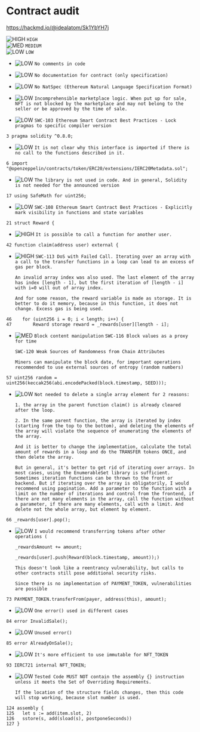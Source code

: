 # Contract audit

https://hackmd.io/@idealatom/Sk1YbYH7j

![HIGH](https://placehold.co/15x15/d00000/d00000.png) `HIGH`\
![MED](https://placehold.co/15x15/ffb703/ffb703.png) `MEDIUM`\
![LOW](https://placehold.co/15x15/2d6a4f/2d6a4f.png) `LOW`

- ![LOW](https://placehold.co/15x15/2d6a4f/2d6a4f.png) `No comments in code`

- ![LOW](https://placehold.co/15x15/2d6a4f/2d6a4f.png) `No documentation for contract (only specification)`

- ![LOW](https://placehold.co/15x15/2d6a4f/2d6a4f.png) `No NatSpec (Ethereum Natural Language Specification Format)`

- ![LOW](https://placehold.co/15x15/2d6a4f/2d6a4f.png) `Incomprehensible marketplace logic. When put up for sale, NFT is not blocked by the marketplace and may not belong to the seller or be approved by the time of sale.`

- ![LOW](https://placehold.co/15x15/2d6a4f/2d6a4f.png) `SWC-103 Ethereum Smart Contract Best Practices - Lock pragmas to specific compiler version`

```shell
3 pragma solidity ^0.8.0;
```

- ![LOW](https://placehold.co/15x15/2d6a4f/2d6a4f.png) `It is not clear why this interface is imported if there is no call to the functions described in it.`

```shell
6 import "@openzeppelin/contracts/token/ERC20/extensions/IERC20Metadata.sol";
```

- ![LOW](https://placehold.co/15x15/2d6a4f/2d6a4f.png) `The library is not used in code. And in general, Solidity is not needed for the announced version`

```shell
17 using SafeMath for uint256;
```

- ![LOW](https://placehold.co/15x15/2d6a4f/2d6a4f.png) `SWC-108 Ethereum Smart Contract Best Practices - Explicitly mark visibility in functions and state variables`

```shell
21 struct Reward {
```

- ![HIGH](https://placehold.co/15x15/d00000/d00000.png) `It is possible to call a function for another user.`

```shell
42 function claim(address user) external {
```

- ![HIGH](https://placehold.co/15x15/d00000/d00000.png) `SWC-113 DoS with Failed Call. Iterating over an array with a call to the transfer functions in a loop can lead to an excess of gas per block.`

  `An invalid array index was also used. The last element of the array has index [length - 1], but the first iteration of [length - i] with i=0 will out of array index.`

  `And for some reason, the reward variable is made as storage. It is better to do it memory, because in this function, it does not change. Excess gas is being used.`

```shell
46    for (uint256 i = 0; i < length; i++) {
47        Reward storage reward = _rewards[user][length - i];
```

- ![MED](https://placehold.co/15x15/ffb703/ffb703.png) `Block content manipulation`
  `SWC-116 Block values as a proxy for time`

  `SWC-120 Weak Sources of Randomness from Chain Attributes`

  `Miners can manipulate the block date, for important operations recommended to use external sources of entropy (random numbers)`

```shell
57 uint256 random = uint256(keccak256(abi.encodePacked(block.timestamp, SEED)));
```

- ![LOW](https://placehold.co/15x15/2d6a4f/2d6a4f.png) `Not needed to delete a single array element for 2 reasons:`

  `1. the array in the parent function claim() is already cleared after the loop.`

  `2. In the same parent function, the array is iterated by index (starting from the top to the bottom), and deleting the elements of the array will violate the sequence of enumerating the elements of the array.`

  `And it is better to change the implementation, calculate the total amount of rewards in a loop and do the TRANSFER tokens ONCE, and then delete the array.`

  `But in general, it's better to get rid of iterating over arrays. In most cases, using the EnumerableSet library is sufficient. Sometimes iteration functions can be thrown to the front or backend. But if iterating over the array is obligatorily, I would recommend using pagination. Add a parameter to the function with a limit on the number of iterations and control from the frontend, if there are not many elements in the array, call the function without a parameter, if there are many elements, call with a limit. And delete not the whole array, but element by element.`

```shell
66 _rewards[user].pop();
```

- ![LOW](https://placehold.co/15x15/2d6a4f/2d6a4f.png) `I would recommend transferring tokens after other operations (`

  `_rewardsAmount += amount; `

  `_rewards[user].push(Reward(block.timestamp, amount));)`

  `This doesn't look like a reentrancy vulnerability, but calls to other contracts still pose additional security risks.`

  `Since there is no implementation of PAYMENT_TOKEN, vulnerabilities are possible`

```shell
73 PAYMENT_TOKEN.transferFrom(payer, address(this), amount);
```

- ![LOW](https://placehold.co/15x15/2d6a4f/2d6a4f.png) `One error() used in different cases`

```shell
84 error InvalidSale();
```

- ![LOW](https://placehold.co/15x15/2d6a4f/2d6a4f.png) `Unused error()`

```shell
85 error AlreadyOnSale();
```

- ![LOW](https://placehold.co/15x15/2d6a4f/2d6a4f.png) `It's more efficient to use immutable for NFT_TOKEN`

```shell
93 IERC721 internal NFT_TOKEN;

```

- ![LOW](https://placehold.co/15x15/2d6a4f/2d6a4f.png) `Tested Code MUST NOT contain the assembly {} instruction unless it meets the Set of Overriding Requirements.`

  `If the location of the structure fields changes, then this code will stop working, because slot number is used.`

```shell
124 assembly {
125   let s := add(item.slot, 2)
126   sstore(s, add(sload(s), postponeSeconds))
127 }
```
